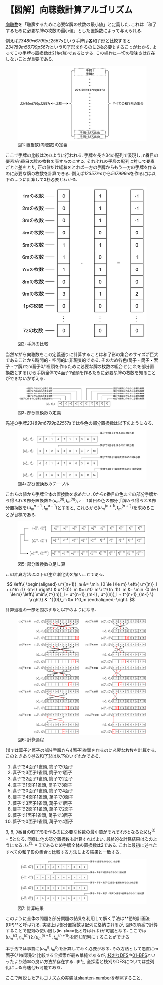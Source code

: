 # 【図解】向聴数計算アルゴリズム

[向聴数](srf.md#向聴数)を「聴牌するために必要な牌の枚数の最小値」と定義した. これは「和了するために必要な牌の枚数の最小値」とした置換数によって与えられる.

例えば*23489m6799p22567s*という手牌は各和了形と比較すると*234789m56799p567s*という和了形を作るのに2枚必要とすることがわかる. よってこの手牌の置換数は2(1向聴)であるとする. この操作に一切の曖昧さは存在しないことが重要である.

<figure text-align="center">
  <img src="../img/shanten-definition.svg"/>
  <figcaption>図1: 置換数(向聴数)の定義</figcaption>
</figure>

ここで手牌の比較は次のように行われる. 手牌を長さ34の配列で表現し, n番目の要素がn番目の牌の枚数を表すものとする. それぞれの手牌の配列に対して要素ごとに差をとり, 正の値だけ総和をとれば一方の手牌からもう一方の手牌を作るのに必要な牌の枚数を計算できる. 例えば*123579m*から*567999m*を作るには以下のように計算して3枚必要とわかる.

<figure text-align="center">
  <img src="../img/shanten-subtraction.svg"/>
  <figcaption>図2: 手牌の比較</figcaption>
</figure>

当然ながら向聴数をこの定義通りに計算することは和了形の集合のサイズが巨大であることから時間的・空間的に非現実的である. そのため各色(萬子・筒子・索子・字牌)でm面子0/1雀頭を作るために必要な牌の枚数の組合せ(これを部分置換数とする)から手牌全体で4面子1雀頭を作るために必要な牌の枚数を知ることができないか考える.

<figure text-align="center">
  <img src="../img/shanten-distance.svg"/>
  <figcaption>図3: 部分置換数の定義</figcaption>
</figure>

先述の手牌*23489m6799p22567s*では各色の部分置換数は以下のようになる.

<figure text-align="center">
  <img src="../img/shanten-distance-table.svg"/>
  <figcaption>図4: 部分置換数のテーブル</figcaption>
</figure>

これらの値から手牌全体の置換数を求めたい. $0$から$n$番目の色までの部分手牌から得られる部分置換数を$(u^{(n)}_m, t^{(n)}_m)$, $n+1$番目の色の部分手牌から得られる部分置換数を$(u^{n+1}_m, t^{n+1}_m)$とすると, これらから$(u^{(n+1)}_m, t^{(n+1)}_m)$を求めることが目標である.

<figure text-align="center">
  <img src="../img/shanten-addition.svg"/>
  <figcaption>図5: 部分置換数の足し算</figcaption>
</figure>

この計算方法は以下の連立漸化式を解くことである.

$$
\left\{
\begin{aligned}
u^{(n+1)}_m &= \min_{0 \le l \le m} \left\{ u^{(n)}_l + u^{n+1}_{m-l} \right\} & u^{(0)}_m &= u^0_m \\
t^{(n+1)}_m &= \min_{0 \le l \le m} \left\{ \min\{ t^{(n)}_l + u^{n+1}_{m-l} , u^{(n)}_l + t^{n+1}_{m-l} \} \right\} & t^{(0)}_m &= t^0_m
\end{aligned}
\right.
$$

計算過程の一部を図示すると以下のようになる.

<figure text-align="center">
  <img src="../img/shanten-dp.svg"/>
  <figcaption>図6: 計算過程</figcaption>
</figure>

(1)では萬子と筒子の部分手牌から4面子1雀頭を作るのに必要な枚数を計算する. このときあり得る和了形は以下のいずれかである.

1. 萬子で4面子1雀頭, 筒子で0面子
2. 萬子で3面子1雀頭, 筒子で1面子
3. 萬子で2面子1雀頭, 筒子で2面子
4. 萬子で1面子1雀頭, 筒子で3面子
5. 萬子で0面子1雀頭, 筒子で4面子
6. 筒子で4面子1雀頭, 萬子で0面子
7. 筒子で3面子1雀頭, 萬子で1面子
8. 筒子で2面子1雀頭, 萬子で2面子
9. 筒子で1面子1雀頭, 萬子で3面子
10. 筒子で0面子1雀頭, 萬子で4面子

3, 8, 9番目の和了形を作るのに必要な枚数の最小値がそれぞれ5となるため$t^{(1)}_4=5$となる. 同様に他の部分置換数も計算すればよい. 最終的な計算結果は次のようになる. $t^{(3)}_4=2$であるため手牌全体の置換数は2である. これは最初に述べたすべての和了形の集合と比較する方法による結果と一致する.

<figure text-align="center">
  <img src="../img/shanten-result.svg"/>
  <figcaption>図7: 計算結果</figcaption>
</figure>

このように全体の問題を部分問題の結果を利用して解く手法は**動的計画法(DP)**と呼ばれる. 実装上は部分置換数は配列に格納されるが, 図6の順番で計算することで配列の使い回し(in-place化と呼ばれる)が可能となる. ここでは$(u^{(n)}_m, t^{(n)}_m)$と$(u^{(n+1)}_m, t^{(n+1)}_m)$を同じ配列にすることができる.

本手法では事前に$(u^n_m, t^n_m)$を計算しておく必要がある. その方法として愚直にm面子0/1雀頭形と比較する全探索が最も単純であるが, [枝刈りDFS](dfs.md)や[01-BFS](01-bfs.md)といったより効率の良い方法が存在する. また, 全探索と枝刈りDFSについては並列化による高速化も可能である.

ここで解説したアルゴリズムの実装は[shanten-number](https://github.com/tomohxx/shanten-number)を参照すること.

